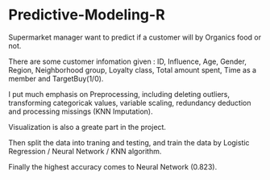# Predictive-Modeling-R

Supermarket manager want to predict if a customer will by Organics food or not.

There are some customer infomation given : 
ID, Influence, Age, Gender, Region, Neighborhood group, Loyalty class, Total amount spent, Time as a member and TargetBuy(1/0).

I put much emphasis on Preprocessing, including deleting outliers, transforming categoricak values, variable scaling, redundancy deduction and processing missings (KNN Imputation).

Visualization is also a greate part in the project.

Then split the data into traning and testing, and train the data by Logistic Regression / Neural Network / KNN algorithm.

Finally the highest accuracy comes to Neural Network (0.823).

